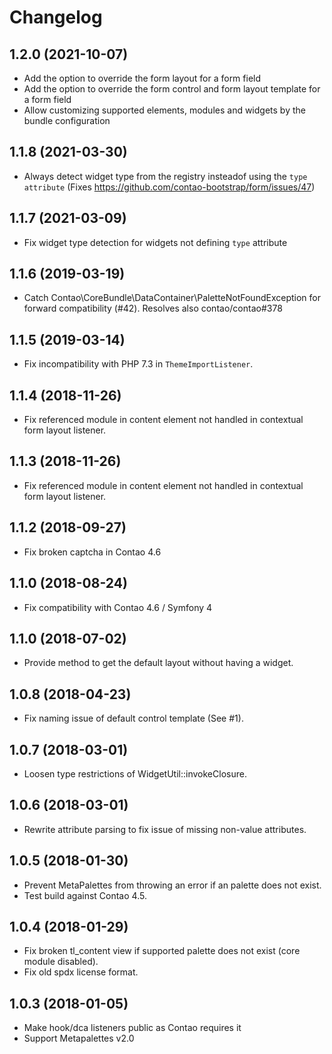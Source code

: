 Changelog
=========

1.2.0 (2021-10-07)
------------------
 
 - Add the option to override the form layout for a form field
 - Add the option to override the form control and form layout template  for a form field
 - Allow customizing supported elements, modules and widgets by the bundle configuration

1.1.8 (2021-03-30)
------------------

 - Always detect widget type from the registry insteadof using the `type attribute` (Fixes https://github.com/contao-bootstrap/form/issues/47) 

1.1.7 (2021-03-09)
------------------

 - Fix widget type detection for widgets not defining `type` attribute

1.1.6 (2019-03-19)
------------------

 - Catch Contao\CoreBundle\DataContainer\PaletteNotFoundException for forward compatibility (#42). Resolves also 
  contao/contao#378
 
1.1.5 (2019-03-14)
------------------

 - Fix incompatibility with PHP 7.3 in `ThemeImportListener`.

1.1.4 (2018-11-26)
------------------

 - Fix referenced module in content element not handled in contextual form layout listener.
 
1.1.3 (2018-11-26)
------------------

 - Fix referenced module in content element not handled in contextual form layout listener.

1.1.2 (2018-09-27)
------------------

 - Fix broken captcha in Contao 4.6
 
1.1.0 (2018-08-24)
------------------

 - Fix compatibility with Contao 4.6 / Symfony 4
 
1.1.0 (2018-07-02)
------------------

 - Provide method to get the default layout without having a widget.

1.0.8 (2018-04-23)
------------------

 - Fix naming issue of default control template (See #1).
 
1.0.7 (2018-03-01)
------------------

 - Loosen type restrictions of WidgetUtil::invokeClosure.
 
1.0.6 (2018-03-01)
------------------

 - Rewrite attribute parsing to fix issue of missing non-value attributes.


1.0.5 (2018-01-30)
------------------

 - Prevent MetaPalettes from throwing an error if an palette does not exist.
 - Test build against Contao 4.5.

 
1.0.4 (2018-01-29)
------------------

 - Fix broken tl_content view if supported palette does not exist (core module disabled).
 - Fix old spdx license format.


1.0.3 (2018-01-05)
------------------

 - Make hook/dca listeners public as Contao requires it
 - Support Metapalettes v2.0
 
